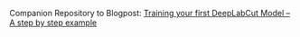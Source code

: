 Companion Repository to Blogpost: [Training your first DeepLabCut Model – A step by step example](https://guillermohidalgogadea.com/openlabnotebook/training-your-first-dlc-model-/)
